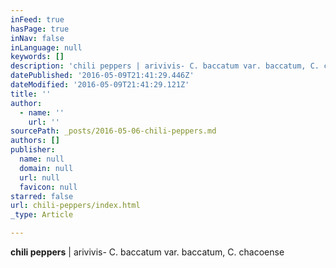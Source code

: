 ```yaml
---
inFeed: true
hasPage: true
inNav: false
inLanguage: null
keywords: []
description: 'chili peppers | arivivis- C. baccatum var. baccatum, C. chacoense'
datePublished: '2016-05-09T21:41:29.446Z'
dateModified: '2016-05-09T21:41:29.121Z'
title: ''
author:
  - name: ''
    url: ''
sourcePath: _posts/2016-05-06-chili-peppers.md
authors: []
publisher:
  name: null
  domain: null
  url: null
  favicon: null
starred: false
url: chili-peppers/index.html
_type: Article

---
```

**chili peppers** | arivivis- C. baccatum var. baccatum, C. chacoense